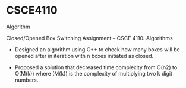 # CSCE4110
Algorithm

Closed/Opened Box Switching Assignment – CSCE 4110: Algorithms

- Designed an algorithm using C++ to check how many boxes will be opened after in iteration with n boxes initiated as closed. 

- Proposed a solution that decreased time complexity from O(n2) to O(M(k)) where (M(k)) is the complexity of multiplying two k digit numbers. 
